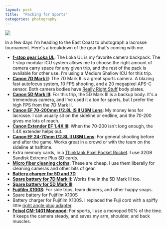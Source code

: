 ```yaml
---
layout: post
title:  "Packing for Sports"
categories: photography
---
```

<a href="http://imgur.com/QgDdefh"><img src="http://i.imgur.com/QgDdefh.jpg" /></a>

In a few days I'm heading to the East Coast to photograph a lacrosse tournament. Here's a breakdown of the gear that's coming with me.

* **[f-stop gear Loka UL](http://www.fstopgear.com/ultralight)**: The Loka UL is my favorite camera backpack. The f-stop modular ICU system allows me to choose the right amount of camera carry space for any given trip, and the rest of the pack is available for other use. I'm using a Medium Shallow ICU for this trip.
* **[Canon 7D Mark II](http://www.bhphotovideo.com/c/product/1081808-REG/canon_9128b002_eos_7d_mark_ii.html)**: The 7D Mark II is a great sports camera. A blazing fast autofocus system, 10 FPS shooting, and a 20 megapixel APS-C sensor. Both camera bodies have [Really Right Stuff](http://www.reallyrightstuff.com) body plates.
* **[Canon 5D Mark III](http://www.bhphotovideo.com/c/product/847545-REG/Canon_5260A002_EOS_5D_Mark_III.html)**: For this trip, the 5D Mark III is a backup body. It's a tremendous camera, and I've used it a ton for sports, but I prefer the high FPS from the 7D Mark II.
* **[Canon EF 70-200mm f/2.8L IS II USM Lens](http://www.bhphotovideo.com/c/product/680103-USA/Canon_2751B002_EF_70_200mm_f_2_8L_IS.html)**: My money lens for lacrosse. I can usually sit on the sideline or endline, and the 70-200 gives me lots of reach.
* **[Canon Extender EF 1.4X III](http://www.bhphotovideo.com/c/product/732113-USA/Canon_4409B002_Extender_EF_1_4X_III.html)**: When the 70-200 isn't long enough, the 1.4X extender helps out.
* **[Canon EF 24-70mm f/2.8L II USM Lens](http://www.bhphotovideo.com/c/product/843008-USA/Canon_5175B002_EF_24_70mm_f_2_8L_II.html)**: For general shooting before and after the game. Works great in a crowd or with the team on the sideline at halftime.
* Extra memory cards, in a [Thinktank Pixel Pocket Rocket](http://www.thinktankphoto.com/categories/memory-card-wallets.aspx). I use 32GB Sandisk Extreme Plus SD cards.
* **[Micro fiber cleaning cloths](http://amzn.com/B00A7OTO74)**: These are cheap. I use them liberally for cleaning cameras and other bits of gear.
* **[Battery charger for 5D and 7D](http://www.bhphotovideo.com/c/product/590433-REG/Canon_3348B001_LC_E6_Battery_Charger.html)**
* **[Spare battery for 7D Mark II](http://www.bhphotovideo.com/c/product/1081825-REG/canon_9486b002_lp_e6n_battery_f_7d_mark.html)**: Works fine in the 5D Mark III too.
* **[Spare battery for 5D Mark III](http://www.bhphotovideo.com/c/product/590459-REG/Canon_3347B001_LP_E6_Rechargeable_Lithium_Ion_Battery.html)**
* **[Fujifilm X100S](http://www.bhphotovideo.com/c/product/910403-REG/fujifilm_x100s_digital_camera.html)**: For side trips, team dinners, and other happy snaps.
* Spare battery for Fujifilm X100S
* Battery charger for Fujifilm X100S. I replaced the Fuji cord with a spiffy little [right angle plug adapter](http://amzn.com/B004OGXY72).
* **[Feisol CM-1401 Monopod](http://www.bhphotovideo.com/c/product/848838-REG/FEISOL_CM_1401_CM_1401_Carbon_Fiber_Rapid.html)**: For sports, I use a monopod 90% of the time. It keeps the camera steady, and saves my arm, shoulder, and back muscles.
